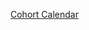 [Cohort Calendar](https://docs.google.com/spreadsheets/d/1BHCPAVPQRWASNQ2PajeFEoRqQCggbXKBGsGpaqYvimo/edit?usp=sharing)